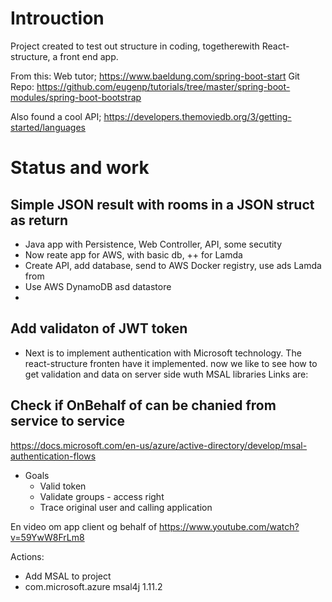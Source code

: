 # Introuction
Project created to test out structure in coding, togetherewith React-structure, a front end app.

From this: 
Web tutor; https://www.baeldung.com/spring-boot-start
Git Repo: https://github.com/eugenp/tutorials/tree/master/spring-boot-modules/spring-boot-bootstrap

Also found a cool API; https://developers.themoviedb.org/3/getting-started/languages

# Status and work

## Simple JSON result with rooms in a JSON struct as return
- Java app with Persistence, Web Controller, API, some secutity
- Now reate app for AWS, with basic db, ++ for Lamda
- Create API, add database, send to AWS Docker registry, use ads Lamda from 
- Use AWS DynamoDB asd datastore
- 

## Add validaton of JWT token
- Next is to implement authentication with Microsoft technology. The react-structure fronten have it implemented. now we like to see how to get validation and data on server side wuth MSAL libraries
Links are:
  
## Check if OnBehalf of can be chanied from service to service

https://docs.microsoft.com/en-us/azure/active-directory/develop/msal-authentication-flows
- Goals
  - Valid token
  - Validate groups - access right
  - Trace original user and calling application

En video om app client og behalf of
https://www.youtube.com/watch?v=59YwW8FrLm8

Actions:
- Add MSAL to project
- <dependency>
    <groupId>com.microsoft.azure</groupId>
    <artifactId>msal4j</artifactId>
    <version>1.11.2</version>
</dependency>